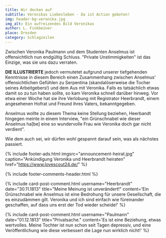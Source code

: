 ```yaml
---
title: Wir decken auf
subtitle: Veronikas Liebesleben - Da ist Action geboten!
img: header-bg-veronika.jpg
img_alt: Ein aufreizendes Bild Veronikas
author: L. Finkbeiner
place: Dresden
category: Schlagzeilen
---
```


Zwischen Veronika Paulmann und dem Studenten Anselmus ist offensichtlich nun endgültig Schluss. "Private Unstimmigkeiten" ist das Einzige, was sie uns dazu verraten.

**DIE ILLUSTRIERTE** jedoch vermutetet aufgrund unserer tiefgehenden Kenntnisse in diesem Bereich einen Zusammenhang zwischen Anselmus' offensichtlichen Gefühlen zu Serpentina (skandalöserweise die Tocher seines Arbeitgebers!) und dem Aus mit Veronika. Falls es tatsächlich etwas damit so zu tun haben sollte, so kam Veronika schnell darüber hinweg. Vor etwa einer Woche hat sie ihre Verlobung mit Registrator Heerbrandt, einem angesehenen Hofrat und Freund ihres Vaters, bekanntgegeben.

Anselmus wollte zu diesem Thema keine Stellung beziehen, Heerbandt hingegen meinte in einem Interview, "ein Grünschnabel wie dieser Anselmus ha[be] eine so wundervolle Frau wie Veronika doch gar nicht verdient".

Wie dem auch sei, wir dürfen wohl gespannt darauf sein, was als nächstes passiert.

{% include footer-ads.html 
  imgsrc="announcement-heirat.jpg"
  caption="Ankündigung Veronika und Heerbrandt heiraten"
  href="https://www.lovescout24.de/"
%}

{% include footer-comments-header.html %}

{% include card-post-comment.html 
  username="Heerbrandt"
  date="30.11.1813"
  title="Meine Meinung ist unverändert!"
  content='Ein Grünschnabel wie Anselmus ist eine Bedrohung für unsere Gesellschaft, die es einzudämmen gilt. Veronika und ich sind einfach wie füreinander geschaffen, auf dass uns erst der Tod wieder scheide!'
%}

{% include card-post-comment.html 
  username="Paulmann"
  date="01.12.1813"
  title="Privatsache."
  content='Es ist eine Beziehung, etwas wertvolles. Meine Tochter ist nun schon seit Tagen depressiv, und eine Veröffentlichung wie diese verbessert die Lage nun wirklich nicht!'
%}